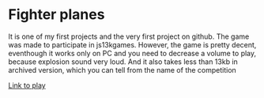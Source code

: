 # Fighter planes

It is one of my first projects and the very first project on github. The game was made to participate in js13kgames. However, the game is pretty decent, eventhough it works only on PC and you need to decrease a volume to play, because explosion sound very loud. And it also takes less than 13kb in archived version, which you can tell from the name of the competition 


[Link to play](https://knyazer.github.io/Fighter-planes/)
